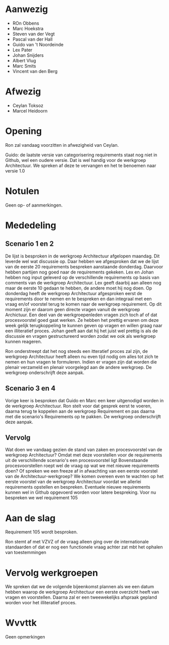 # Aanwezig
* ROn Obbens
* Marc Hoekstra
* Steven van der Vegt
* Pascal van der Hall
* Guido van 't Noordeinde
* Lex Pater
* Johan Snijders
* Albert Vlug
* Marc Smits
* Vincent van den Berg
  
# Afwezig
* Ceylan Toksoz
* Marcel Heidoorn

# Opening
Ron zal vandaag voorzitten in afwezigheid van Ceylan.

Guido: de laatste versie van categorisering requirements staat nog niet in Github, wel een oudere versie. Dat is wel handig voor de werkgroep Architectuur. We spreken af deze te vervangen en het te benoemen naar versie 1.0

# Notulen
Geen op- of aanmerkingen.

# Mededeling

## Scenario 1 en 2
De lijst is besproken in de werkgroep Architectuur afgelopen maandag. Dit leverde wel wat discussie op. Daar hebben we afgesproken dat we de lijst van de eerste 20 requirements bespreken aanstaande donderdag. Daarvoor hebben partijen nog goed naar de requirements gekeken. Lex en Johan hebben nog input geleverd op de verschillende requirements op basis van comments van de werkgroep Architectuur. Lex geeft daarbij aan alleen nog maar de eerste 10 gedaan te hebben, de andere moet hij nog doen.
Op donderdag heeft de werkgroep Architectuur afgesproken eerst de requirements door te nemen en te bespreken en dan integraal met een vraag en/of voorstel terug te komen naar de werkgroep requirement. Op dit moment zijn er daarom geen directe vragen vanuit de werkgroep Archictuur. 
Een deel van de werkgroepenleden vragen zich toch af of dat procesvoorstel goed gaat werken. Ze hebben het prettig ervaren om deze week gelijk terugkoppeling te kunnen geven op vragen en willen graag naar een illiteratief proces. 
Johan geeft aan dat hij het juist wel prettig is als de discussie en vragen gestructureerd worden zodat we ook als werkgroep kunnen reageren.

Ron onderstreept dat het nog steeds een itteratief proces zal zijn, de werkgroep Architectuur heeft alleen nu even tijd nodig om alles tot zich te nemen en hun vragen te formuleren. Indien er vragen zijn dat worden die plenair verzameld en plenair voorgelegd aan de andere werkgroep.
De werkgroep onderschrijft deze aanpak. 

## Scenario 3 en 4
Vorige keer is besproken dat Guido en Marc een keer uitgenodigd worden in de werkgroep Architectuur. Ron stelt voor dat gesprek eerst te voeren, daarna terug te koppelen aan de werkgroep Requirement en pas daarna met die scenario's Requirements op te pakken. 
De werkgroep onderschrijft deze aanpak.

## Vervolg
Wat doen we vandaag gezien de stand van zaken en procesvoorstel van de werkgroep Architectuur? Omdat met deze voorstellen voor de requirements uit de verschillende scenario's een procesvoorstel ligt
Bovenstaande procesvoorstellen roept wel de vraag op  wat we met nieuwe requirements doen? Of spreken we een freeze af in afwachting van een eerste voorstel van de Architectuur-werkgroep?
We komen overeen even te wachten op het eerste voorstel van de werkgroep Architectuur voordat we allerlei requirements opstellen en bespreken. Eventuele nieuwe requirements kunnen wel in Github opgevoerd worden voor latere bespreking. Voor nu bespreken we wel requirement 105

# Aan de slag
Requirement 105 wordt besproken.

Ron stemt af met VZVZ of de vraag alleen ging over de internationale standaarden of dat er nog een functionele vraag achter zat mbt het ophalen van toestemmingen

# Vervolg werkgroepen
We spreken dat we de volgende bijeenkomst plannen als we een datum hebben waarop de werkgroep Architectuur een eerste overzicht heeft van vragen en voorstellen. Daarna zal er een tweewekelijks afspraak gepland worden voor het illiteratief proces.

# Wvvttk
Geen opmerkingen
